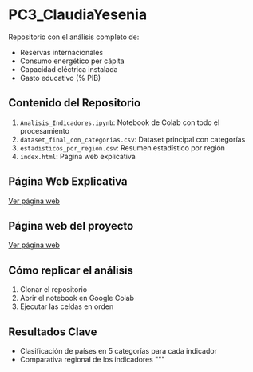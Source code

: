 # PC3_ClaudiaYesenia

Repositorio con el análisis completo de:
- Reservas internacionales
- Consumo energético per cápita
- Capacidad eléctrica instalada
- Gasto educativo (% PIB)

## Contenido del Repositorio

1. `Analisis_Indicadores.ipynb`: Notebook de Colab con todo el procesamiento
2. `dataset_final_con_categorias.csv`: Dataset principal con categorías
3. `estadisticos_por_region.csv`: Resumen estadístico por región
4. `index.html`: Página web explicativa

## Página Web Explicativa
[Ver página web](PC3_ClaudiaYesenia.html)

## Página web del proyecto
[Ver página web](https://github.com/ClaudiaPomahuallca/PC3_ClaudiaYesenia.git)

## Cómo replicar el análisis
1. Clonar el repositorio
2. Abrir el notebook en Google Colab
3. Ejecutar las celdas en orden

## Resultados Clave
- Clasificación de países en 5 categorías para cada indicador
- Comparativa regional de los indicadores
"""
